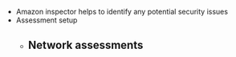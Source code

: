 - Amazon inspector helps to identify any potential security issues
- Assessment setup
	- Network assessments
		-
